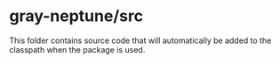 # gray-neptune/src

This folder contains source code that will automatically be added to the classpath when
the package is used.
